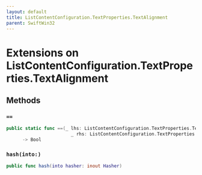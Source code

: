 ```yaml
---
layout: default
title: ListContentConfiguration.TextProperties.TextAlignment
parent: SwiftWin32
---
```

# Extensions on ListContentConfiguration.TextProperties.TextAlignment

## Methods

### `==`

``` swift
public static func ==(_ lhs: ListContentConfiguration.TextProperties.TextAlignment,
                        _ rhs: ListContentConfiguration.TextProperties.TextAlignment)
      -> Bool 
```

### `hash(into:)`

``` swift
public func hash(into hasher: inout Hasher) 
```
